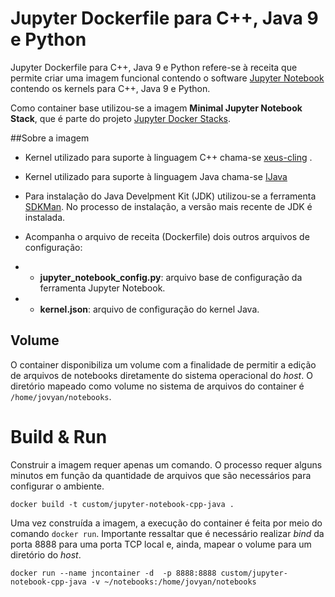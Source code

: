 # Jupyter Dockerfile para C++, Java 9 e Python

Jupyter Dockerfile para C++, Java 9 e Python refere-se à receita que permite criar uma imagem funcional contendo o software [Jupyter Notebook](https://jupyter.org/) contendo os kernels para C++, Java 9 e Python.

Como container base utilizou-se a imagem **Minimal Jupyter Notebook Stack**, que é parte do projeto [Jupyter Docker Stacks](https://github.com/jupyter/docker-stacks).

##Sobre a imagem

- Kernel utilizado para suporte à linguagem C++ chama-se  [xeus-cling](https://github.com/QuantStack/xeus-cling) .  
- Kernel utilizado para suporte à linguagem Java chama-se [IJava](https://github.com/SpencerPark/IJava)

- Para instalação do Java Develpment Kit (JDK) utilizou-se a ferramenta [SDKMan](https://sdkman.io). No processo de instalação, a versão mais recente de JDK é instalada.

- Acompanha o arquivo de receita (Dockerfile) dois outros arquivos de configuração:
- - **jupyter_notebook_config.py**: arquivo base de configuração da ferramenta Jupyter Notebook.
- - **kernel.json**: arquivo de configuração do kernel Java. 

## Volume

O container disponibiliza um volume com a finalidade de permitir a edição de arquivos de notebooks diretamente do sistema operacional do *host*. O diretório mapeado como volume no sistema de arquivos do container é `/home/jovyan/notebooks`.


# Build & Run

Construir a imagem requer apenas um comando. O processo requer alguns minutos em função da quantidade de arquivos que são necessários para configurar o ambiente. 

`docker build -t custom/jupyter-notebook-cpp-java .`

Uma vez construída a imagem, a execução do container é feita por meio do comando `docker run`. Importante ressaltar que é necessário realizar *bind* da porta 8888 para uma porta TCP local e, ainda, mapear o volume para um diretório do *host*.

`docker run --name jncontainer -d  -p 8888:8888 custom/jupyter-notebook-cpp-java -v ~/notebooks:/home/jovyan/notebooks`